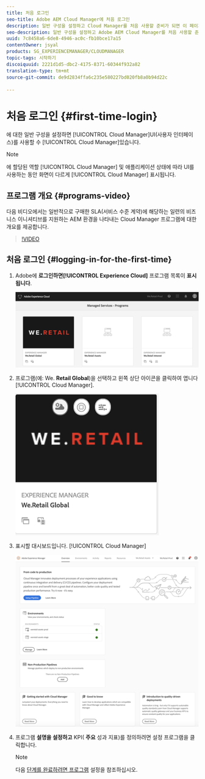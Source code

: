 ```yaml
---
title: 처음 로그인
seo-title: Adobe AEM Cloud Manager에 처음 로그인
description: 일반 구성을 설정하고 Cloud Manager를 처음 사용할 준비가 되면 이 페이지를 따르십시오.
seo-description: 일반 구성을 설정하고 Adobe AEM Cloud Manager를 처음 사용할 준비가 되면 이 페이지를 따르십시오.
uuid: 7c8458a6-6de8-4946-ac0c-fb10bce17a15
contentOwner: jsyal
products: SG_EXPERIENCEMANAGER/CLOUDMANAGER
topic-tags: 시작하기
discoiquuid: 2221d1d5-dbc2-4175-8371-60344f932a82
translation-type: tm+mt
source-git-commit: de9d2834ffa6c235e580227bd020fb8a0b94d22c

---
```



# 처음 로그인 {#first-time-login}

에 대한 일반 구성을 설정하면 [!UICONTROL Cloud Manager]UI(사용자 인터페이스)를 사용할 수 [!UICONTROL Cloud Manager]있습니다.

>[!NOTE]
>
>에 할당된 역할 [!UICONTROL Cloud Manager] 및 애플리케이션 상태에 따라 UI를 사용하는 동안 화면이 다르게 [!UICONTROL Cloud Manager] 표시됩니다.

## 프로그램 개요 {#programs-video}

다음 비디오에서는 일반적으로 구매한 SLA(서비스 수준 계약)에 해당하는 일련의 비즈니스 이니셔티브를 지원하는 AEM 환경을 나타내는 Cloud Manager 프로그램에 대한 개요를 제공합니다.

>[!VIDEO](https://video.tv.adobe.com/v/26313/?captions=kor)

## 처음 로그인 {#logging-in-for-the-first-time}

1. Adobe에 **로그인하면[!UICONTROL Experience Cloud]** 프로그램 목록이 **표시됩니다**.

   ![](assets/screen_shot_2018-06-04at120643pm.png)

1. 프로그램(예: We. **Retail Global**)을 선택하고 왼쪽 상단 아이콘을 클릭하여 엽니다 [!UICONTROL Cloud Manager].

   ![](assets/screen_shot_2018-06-04at12611pm.png)

1. 표시할 대시보드입니다. [!UICONTROL Cloud Manager]

   ![](assets/FirstLogin1.png)

1. 프로그램 **설명을 설정하고** KPI( **주요** 성과 지표)를 정의하려면 설정 프로그램을 클릭합니다.

   >[!NOTE]
   >
   >다음 [단계를 완료하려면 프로그램](https://helpx.adobe.com/experience-manager/cloud-manager/using/setting-up-program.html) 설정을 참조하십시오.